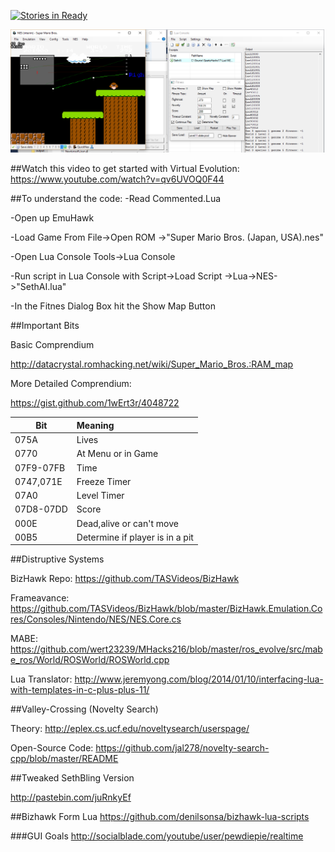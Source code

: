 [![Stories in Ready](https://badge.waffle.io/wert23239/Meta-MarIO.png?label=ready&title=Ready)](https://waffle.io/wert23239/Meta-MarIO)

![FitnessFunctionTeam.png](FitnessFunctionTeam.png?raw=true "Optional Title")



##Watch this video to get started with Virtual Evolution:
https://www.youtube.com/watch?v=qv6UVOQ0F44

##To understand the code:
-Read Commented.Lua

-Open up EmuHawk

-Load Game From File->Open ROM         ->"Super Mario Bros. (Japan, USA).nes"

-Open Lua Console Tools->Lua Console

-Run script in Lua Console with Script->Load Script   ->Lua->NES->"SethAI.lua"

-In the Fitnes Dialog Box hit the Show Map Button


##Important Bits

Basic Comprendium

http://datacrystal.romhacking.net/wiki/Super_Mario_Bros.:RAM_map

More Detailed Comprendium:

https://gist.github.com/1wErt3r/4048722

| Bit           | Meaning          | 
| ------------- |:-----------------| 
| 075A          |Lives             |
| 0770          |At Menu or in Game|
|07F9-07FB      |Time              | 
|0747,071E      |Freeze Timer      |  
|07A0           |Level Timer       |
|07D8-07DD      |Score             |
|000E           |Dead,alive or can't move        |
|00B5           |Determine if player is in a pit|
##Distruptive Systems

BizHawk Repo:
https://github.com/TASVideos/BizHawk

Frameavance:
https://github.com/TASVideos/BizHawk/blob/master/BizHawk.Emulation.Cores/Consoles/Nintendo/NES/NES.Core.cs

MABE:
https://github.com/wert23239/MHacks216/blob/master/ros_evolve/src/mabe_ros/World/ROSWorld/ROSWorld.cpp

Lua Translator:
http://www.jeremyong.com/blog/2014/01/10/interfacing-lua-with-templates-in-c-plus-plus-11/

##Valley-Crossing (Novelty Search)

Theory:
http://eplex.cs.ucf.edu/noveltysearch/userspage/

Open-Source Code:
https://github.com/jal278/novelty-search-cpp/blob/master/README


##Tweaked SethBling Version

http://pastebin.com/juRnkyEf

##Bizhawk Form Lua 
https://github.com/denilsonsa/bizhawk-lua-scripts

###GUI Goals
http://socialblade.com/youtube/user/pewdiepie/realtime
